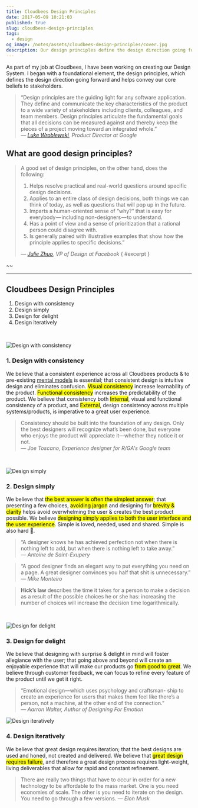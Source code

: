 ```yaml
---
title: Cloudbees Design Principles
date: 2017-05-09 10:21:03
published: true
slug: cloudbees-design-principles
tags:
  - design
og_image: /notes/assets/cloudbees-design-principles/cover.jpg
description: Our design principles define the design direction going forward and helps convey our core beliefs to stakeholders.
---
```


As part of my job at Cloudbees, I have been working on creating our Design System. I began with a foundational element, the design principles, which defines the design direction going forward and helps convey our core beliefs to stakeholders.

> “Design principles are the guiding light for any software application. They define and communicate the key characteristics of the product to a wide variety of stakeholders including clients, colleagues, and team members. Design principles articulate the fundamental goals that all decisions can be measured against and thereby keep the pieces of a project moving toward an integrated whole.”  
> <cite>— [Luke Wroblewski](http://www.lukew.com/ff/entry.asp?854), Product Director at Google</cite>

## What are good design principles?

> A good set of design principles, on the other hand, does the following:
>
> 1.  Helps resolve practical and real-world questions around specific design decisions.
> 2.  Applies to an entire class of design decisions, both things we can think of today, as well as questions that will pop up in the future.
> 3.  Imparts a human-oriented sense of “why?” that is easy for everybody — including non-designers — to understand.
> 4.  Has a point of view and a sense of prioritization that a rational person could disagree with.
> 5.  Is generally paired with illustrative examples that show how the principle applies to specific decisions.”
>
> <cite>— [Julie Zhuo](https://medium.com/the-year-of-the-looking-glass/a-matter-of-principle-4f5e6ad076bb), VP of Design at Facebook</cite> { #excerpt }

~~

---

## Cloudbees Design Principles

1. Design with consistency
2. Design simply
3. Design for delight
4. Design iteratively

<br/>

![Design with consistency](/notes/assets/cloudbees-design-principles/consistent.gif)

### 1. Design with consistency

We believe that a consistent experience across all Cloudbees products & to pre-existing [mental models](https://www.nngroup.com/articles/mental-models/) is essential; that consistent design is intuitive design and eliminates confusion. <mark>Visual consistency</mark> increase learnability of the product. <mark>Functional consistency</mark> increases the predictability of the product. We believe that consistency both <mark>Internal</mark>, visual and functional consistency of a product, and <mark>External</mark>, design consistency across multiple systems/products, is imperative to a great user experience.

> Consistency should be built into the foundation of any design. Only the best designers will recognize what’s been done, but everyone who enjoys the product will appreciate it—whether they notice it or not.  
> <cite>— Joe Toscano, Experience designer for R/GA's Google team</cite>

<br/>

![Design simply](/notes/assets/cloudbees-design-principles/simple.gif)

### 2. Design simply

We believe that <mark>the best answer is often the simplest answer</mark>; that presenting a few choices, <mark>avoiding jargon</mark> and designing for <mark>brevity & clarity</mark> helps avoid overwhelming the user & creates the best product possible. We believe <mark>designing simply applies to both the user interface and the user experience</mark>. Simple is loved, needed, used and shared. Simple is also hard 😬.

> “A designer knows he has achieved perfection not when there is nothing left to add, but when there is nothing left to take away.”  
> <cite>— Antoine de Saint-Exupery</cite>

> “A good designer finds an elegant way to put everything you need on a page. A great designer convinces you half that shit is unnecessary.”  
> <cite>— Mike Monteiro</cite>

> **Hick’s law** describes the time it takes for a person to make a decision as a result of the possible choices he or she has: increasing the number of choices will increase the decision time logarithmically.

<br/>

![Design for delight](/notes/assets/cloudbees-design-principles/delight.gif)

### 3. Design for delight

We believe that designing with surprise & delight in mind will foster allegiance with the user; that going above and beyond will create an enjoyable experience that will make our products go <mark>from good to great</mark>. We believe through customer feedback, we can focus to refine every feature of the product until we get it right.

> “Emotional design—which uses psychology and craftsman- ship to create an experience for users that makes them feel like there’s a person, not a machine, at the other end of the connection.”  
> <cite>— Aarron Walter, Author of Designing For Emotion</cite>

![Design iteratively](/notes/assets/cloudbees-design-principles/iterate.gif)

### 4. Design iteratively

We believe that great design requires iteration; that the best designs are used and honed, not created and delivered. We believe that <mark>great design requires failure</mark>, and therefore a great design process requires light-weight, living deliverables that allow for rapid and constant refinement.

> There are really two things that have to occur in order for a new technology to be affordable to the mass market. One is you need economies of scale. The other is you need to iterate on the design. You need to go through a few versions.
> <cite>— Elon Musk</cite>
